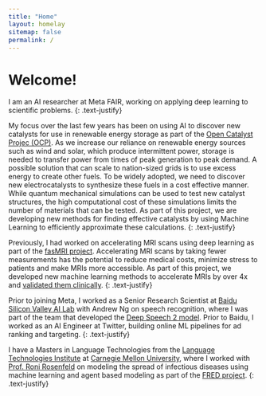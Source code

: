 ```yaml
---
title: "Home"
layout: homelay
sitemap: false
permalink: /
---
```


<style>
code {padding: 6px 8px; font-size: 90%;}
</style>

# Welcome!

I am an AI researcher at Meta FAIR, working on applying deep learning to scientific problems.
{: .text-justify}

My focus over the last few years has been on using AI to discover new catalysts for use in renewable energy storage as part of the <a href="https://opencatalystproject.org/" target="_blank">Open Catalyst Projec (OCP)</a>. 
As we increase our reliance on renewable energy sources such as wind and solar, which produce intermittent power, storage is needed to transfer power from times of peak generation to peak demand.
A possible solution that can scale to nation-sized grids is to use excess energy to create other fuels. To be widely adopted, we need to discover new electrocatalysts to synthesize these fuels in a cost effective manner. While quantum mechanical simulations can be used to test new catalyst structures, the high computational cost of these simulations limits the number of materials that can be tested. As part of this project, we are developing new methods for finding effective catalysts by using Machine Learning to efficiently approximate these calculations.
{: .text-justify}

Previously, I had worked on accelerating MRI scans using deep learning as part of the <a href="https://fastmri.org/" target="_blank">fasMRI project</a>. Accelerating MRI scans by taking fewer measurements has the potential to reduce medical costs, minimize stress to patients and make MRIs more accessible. As part of this project, we developed new machine learning methods to accelerate MRIs by over 4x and <a href="https://pubs.rsna.org/doi/10.1148/radiol.220425" target="_blank">validated them clinically</a>.
{: .text-justify}

Prior to joining Meta, I worked as a Senior Research Scientist at <a href="http://research.baidu.com/" target="_blank">Baidu Silicon Valley AI Lab</a> with Andrew Ng on speech recognition, where I was part of the team that developed the <a href="https://proceedings.mlr.press/v48/amodei16.pdf" target="_blank">Deep Speech 2 model</a>. Prior to Baidu, I worked as an AI Engineer at Twitter, building online ML pipelines for ad ranking and targeting.
{: .text-justify}

I have a Masters in Language Technologies from the <a href="https://www.lti.cs.cmu.edu/" target="_blank">Language Technologies Institute</a> at <a href="https://www.cmu.edu/" target="_blank">Carnegie Mellon University</a>, where I worked with <a href="http://www.cs.cmu.edu/~roni/" target="_blank">Prof. Roni Rosenfeld</a> on modeling the spread of infectious diseases using machine learning and agent based modeling as part of the <a href="https://fred.publichealth.pitt.edu/" target="_blank">FRED project</a>.
{: .text-justify}
